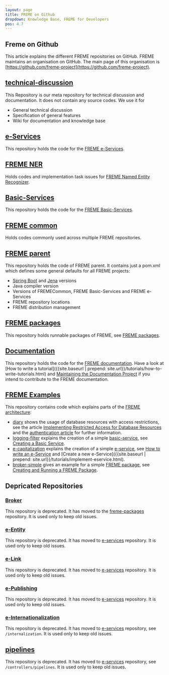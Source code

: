 ```yaml
---
layout: page
title: FREME on Github
dropdown: Knowledge Base, FREME for Developers
pos: 4.7
---
```


**Freme on Github**
------------------

This article explains the different FREME repositories on GitHub. FREME maintains an organisation on GitHub. The main page of this organisation is [https://github.com/freme-project](https://github.com/freme-project).

[technical-discussion](https://github.com/freme-project/technical-discussion)
---------------------
This Repository is our meta repository for technical discussion and documentation. It does not contain any source codes. We use it for

 * General technical discussion
 * Specification of general features
 * Wiki for documentation and knowledge base

[e-Services](https://github.com/freme-project/e-services)
------------
This repository holds the code for the [FREME e-Services](../freme-for-sysadmins/e-services.html).

[FREME NER](https://github.com/freme-project/freme-ner)
-----------
Holds codes and implementation task issues for [FREME Named Entity Recognizer](../freme-for-api-users/freme-ner.html).

[Basic-Services](https://github.com/freme-project/basic-services)
----------------
This repository holds the code for the [FREME Basic-Services](../freme-for-sysadmins/basic-services.html).

[FREME common](https://github.com/freme-project/FREMECommon)
--------------
Holds codes commonly used across multiple FREME repositories.

[FREME parent](https://github.com/freme-project/freme-parent)
--------------
This repository holds the code of FREME parent. It contains just a pom.xml which defines some general defaults for all FREME projects:

 * [Spring Boot](http://projects.spring.io/spring-boot/) and [Jena](https://jena.apache.org/tutorials/sparql.html) versions
 * Java compiler version
 * Versions of FREMECommon, FREME Basic-Services and FREME e-Services
 * FREME repository locations
 * FREME distribution management

[FREME packages](https://github.com/freme-project/freme-packages)
----------------
This repository holds runnable packages of FREME, see [FREME packages](../freme-for-sysadmins/freme-packages.html).

[Documentation](https://github.com/freme-project/Documentation)
------------
This repository holds the code for the [FREME documentation](../..). Have a look at [How to write a tutorial]({{site.baseurl | prepend: site.url}}/tutorials/how-to-write-tutorials.html) and [Maintaining the Documentation Project](http://api.freme-project.eu/doc/current/knowledge-base/freme-for-developers/maintaining-the-documentation-project.html) if you intend to contribute to the FREME documentation.

[FREME Examples](https://github.com/freme-project/freme-examples)
------------
This repository contains code which explains parts of the [FREME architecture](../freme-for-developers/overview-of-the-freme-architecture.html):

 * [diary](https://github.com/freme-project/freme-examples/tree/master/diary) shows the usage of database resources with access restrictions, see the article [Implementing Restricted Access for Database Resources](../freme-for-developers/implementing-restricted-access-to-database-resources.html) and the [authentication article](../freme-for-api-users/authentication.html) for further information.
 * [logging-filter](https://github.com/freme-project/freme-examples/tree/master/logging-filter) explains the creation of a simple [basic-service](../freme-for-sysadmins/basic-services.html), see [Creating a Basic Service](../freme-for-developers/creating-a-basic-service.html).
 * [e-capitalization](https://github.com/freme-project/freme-examples/tree/master/e-capitalization) explains the creation of a simple [e-service](../freme-for-sysadmins/e-services.html), see [How to write an e-Service](../freme-for-developers/how-to-write-an-eservice.html) and [Create a new e-Service]({{site.baseurl | prepend: site.url}}/tutorials/implement-eservice.html).
 * [broker-simple](https://github.com/freme-project/freme-examples/tree/master/broker-simple) gives an example for a simple [FREME package](../freme-for-sysadmins/freme-packages.html), see [Creating and Running a FREME Package](../freme-for-sysadmins/creating-and-running-a-freme-package.html).

Depricated Repositories
-----------------------

### [Broker](https://github.com/freme-project/Broker)
This repository is deprecated. It has moved to the [freme-packages](https://github.com/freme-project/freme-packages) repository. It is used only to keep old issues.

### [e-Entity](https://github.com/freme-project/e-Entity)
This repository is deprecated. It has moved to [e-services](https://github.com/freme-project/e-services) repository. It is used only to keep old issues.
	
### [e-Link](https://github.com/freme-project/e-Link)
This repository is deprecated. It has moved to [e-services](https://github.com/freme-project/e-services) repository. It is used only to keep old issues.


### [e-Publishing](https://github.com/freme-project/e-Publishing)
This repository is deprecated. It has moved to [e-services](https://github.com/freme-project/basic-services) repository. It is used only to keep old issues.

### [e-Internationalization](https://github.com/freme-project/e-Internationalization)
This repository is deprecated. It has moved to [e-services](https://github.com/freme-project/basic-services) repository, see `/internalization`. It is used only to keep old issues.

[pipelines](https://github.com/freme-project/pipelines)
-----------
This repository is deprecated. It has moved to [e-services](https://github.com/freme-project/basic-services) repository, see `/controllers/pipelines`. It is used only to keep old issues.
